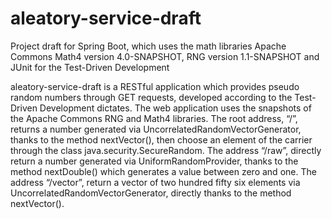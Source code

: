 # aleatory-service-draft
Project draft for Spring Boot, which uses the math libraries Apache Commons Math4 version 4.0-SNAPSHOT, RNG version 1.1-SNAPSHOT and JUnit for the Test-Driven Development

aleatory-service-draft is a RESTful application which provides pseudo random numbers through GET requests, developed according to the Test-Driven Development dictates. 
The web application uses the snapshots of the Apache Commons RNG and Math4 libraries.
The root address, “/”, returns a number generated via UncorrelatedRandomVectorGenerator, thanks to the method nextVector(), then choose an element of the carrier through the class java.security.SecureRandom.
The address “/raw”, directly return a number generated via UniformRandomProvider, thanks to the method nextDouble() which generates a value between zero and one.
The address “/vector”, return a vector of two hundred fifty six elements via UncorrelatedRandomVectorGenerator, directly thanks to the method nextVector().
